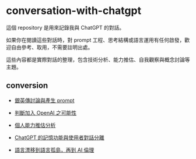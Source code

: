 # conversation-with-chatgpt

這個 repository 是用來記錄我與 ChatGPT 的對話。

如果你在閱讀這些對話時，對 prompt 工程、思考結構或語言運用有任何啟發，歡迎自由參考、取用，不需要註明出處。

這些內容都是實際對話的整理，包含技術分析、能力推估、自我觀察與概念討論等主題。

## conversion

- [銀英傳討論與產生 prompt](conversation/銀英傳討論與產生prompt.md)

- [判斷加入 OpenAI 之可能性](conversation/判斷加入OpenAI之可能性.md)

- [個人能力推估分析](conversation/個人能力推估分析.md)

- [ChatGPT 的記憶功能與使用者對話分離](conversation/ChatGPT的記憶功能與使用者對話分離.md)

- [語言漂移到語言孤島，再到 AI 倫理](conversation/語言漂移到語言孤島，再到AI倫理.md)
